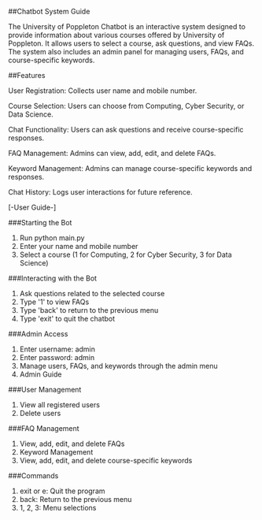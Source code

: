 ##Chatbot System Guide

The  University of Poppleton Chatbot is an interactive system designed to provide information about various courses offered by  University of Poppleton. It allows users to select a course, ask questions, and view FAQs. The system also includes an admin panel for managing users, FAQs, and course-specific keywords.

##Features

User Registration: Collects user name and mobile number.

Course Selection: Users can choose from Computing, Cyber Security, or Data      Science.

Chat Functionality: Users can ask questions and receive course-specific responses.

FAQ Management: Admins can view, add, edit, and delete FAQs.

Keyword Management: Admins can manage course-specific keywords and responses.

Chat History: Logs user interactions for future reference.

[-User Guide-]

###Starting the Bot

1. Run python main.py
2. Enter your name and mobile number
3. Select a course (1 for Computing, 2 for Cyber Security, 3 for Data Science)

###Interacting with the Bot

1. Ask questions related to the selected course
2. Type '1' to view FAQs
3. Type 'back' to return to the previous menu
4. Type 'exit' to quit the chatbot

###Admin Access

1. Enter username: admin
2. Enter password: admin
3. Manage users, FAQs, and keywords through the admin menu
4. Admin Guide

###User Management

1. View all registered users
2. Delete users

###FAQ Management

1. View, add, edit, and delete FAQs
2. Keyword Management
3. View, add, edit, and delete course-specific keywords

###Commands

1. exit or e: Quit the program
2. back: Return to the previous menu
3. 1, 2, 3: Menu selections